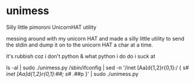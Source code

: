 unimess
=======

Silly little pimoroni UnicornHAT utility

messing around with my unicorn HAT and made a silly little utility to send the stdin and dump it on to the unicorn HAT a char at a time.

it's rubbish coz i don't python & what python i do do i suck at

ls -al | sudo ./unimess.py 
 /sbin/ifconfig | sed -n '/inet [Aa]d\{1,2\}r\{0,1\}:/ { s# *inet [Aa]d\{1,2\}r\{0,1\}:##; s# .*##p }' | sudo ./unimess.py
